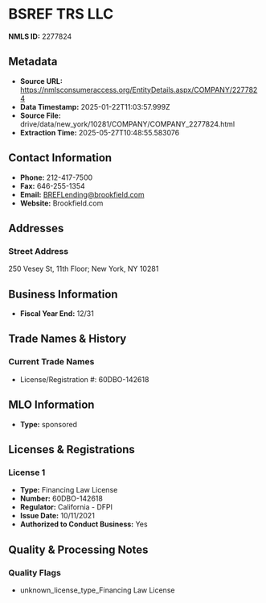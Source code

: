 # BSREF TRS LLC

**NMLS ID:** 2277824

## Metadata
- **Source URL:** https://nmlsconsumeraccess.org/EntityDetails.aspx/COMPANY/2277824
- **Data Timestamp:** 2025-01-22T11:03:57.999Z
- **Source File:** drive/data/new_york/10281/COMPANY/COMPANY_2277824.html
- **Extraction Time:** 2025-05-27T10:48:55.583076

## Contact Information
- **Phone:** 212-417-7500
- **Fax:** 646-255-1354
- **Email:** BREFLending@brookfield.com
- **Website:** Brookfield.com

## Addresses
### Street Address
250 Vesey St, 11th Floor; New York, NY 10281

## Business Information
- **Fiscal Year End:** 12/31

## Trade Names & History
### Current Trade Names
- License/Registration #: 60DBO-142618

## MLO Information
- **Type:** sponsored

## Licenses & Registrations

### License 1
- **Type:** Financing Law License
- **Number:** 60DBO-142618
- **Regulator:** California - DFPI
- **Issue Date:** 10/11/2021
- **Authorized to Conduct Business:** Yes

## Quality & Processing Notes
### Quality Flags
- unknown_license_type_Financing Law License
